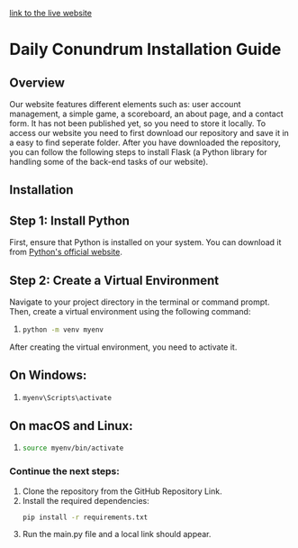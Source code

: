 [link to the live website](https://dailyconundrum.pythonanywhere.com/)
# Daily Conundrum Installation Guide

## Overview

Our website features different elements such as: user account management, a simple game, a scoreboard, an about page, and a contact form.
It has not been published yet, so you need to store it locally. To access our website you need to first download our repository and save it in a easy to find seperate folder. After you have downloaded the repository, you can follow the following steps to install Flask (a Python library for handling some of the back-end tasks of our website). 

## Installation

## Step 1: Install Python

First, ensure that Python is installed on your system. You can download it from [Python's official website](https://www.python.org/downloads/).

## Step 2: Create a Virtual Environment

Navigate to your project directory in the terminal or command prompt. Then, create a virtual environment using the following command:

1. ```bash
   python -m venv myenv 

After creating the virtual environment, you need to activate it.

## On Windows:
1. ```cmd
   myenv\Scripts\activate

## On macOS and Linux:
1. ```bash
   source myenv/bin/activate

### Continue the next steps:
1. Clone the repository from the GitHub Repository Link.
2. Install the required dependencies:
   ```bash
   pip install -r requirements.txt
3. Run the main.py file and a local link should appear.
